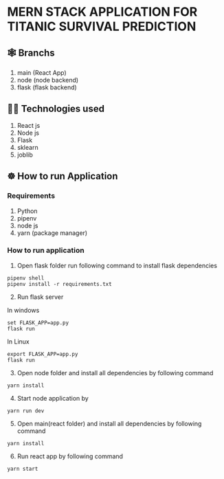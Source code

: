 # MERN STACK APPLICATION FOR TITANIC SURVIVAL PREDICTION

## 🕸 Branchs
1. main (React App)
2. node (node backend)
3. flask (flask backend) 

## 👨‍💻 Technologies used
1. React js
2. Node js
3. Flask
4. sklearn
5. joblib

## ☸ How to run Application
### Requirements
1. Python
2. pipenv
3. node js
4. yarn (package manager)

### How to run application
1. Open flask folder run following command to install flask dependencies
```commandline
pipenv shell
pipenv install -r requirements.txt
```
2. Run flask server

In windows 
```commandline
set FLASK_APP=app.py
flask run
```

In Linux
```commandline
export FLASK_APP=app.py
flask run
```

3. Open node folder and install all dependencies by following command
```commandline
yarn install
```
4. Start node application by
```commandline
yarn run dev
```
5. Open main(react folder) and install all dependencies by following command
```commandline
yarn install
```
6. Run react app by following command
```commandline
yarn start
```